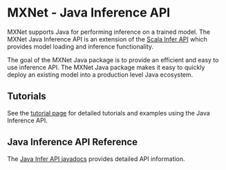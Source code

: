 # MXNet - Java Inference API

MXNet supports Java for performing inference on a trained model. The MXNet Java Inference API is an extension of the [Scala Infer API](../../api/scala/infer.html) which provides model loading and inference functionality.

The goal of the MXNet Java package is to provide an efficient and easy to use inference API.
The MXNet Java package makes it easy to quickly deploy an existing model into a production level Java ecosystem.

## Tutorials
See the [tutorial page](../../tutorials/index.html) for detailed tutorials and examples using the Java Inference API.

## Java Inference API Reference
The [Java Infer API javadocs](../../docs/index.html#org.apache.mxnet.infer.package) provides detailed API information.